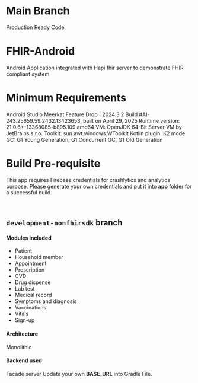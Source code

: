 # Main Branch
Production Ready Code

# FHIR-Android
Android Application integrated with Hapi fhir server to demonstrate FHIR compliant system

# Minimum Requirements
Android Studio Meerkat Feature Drop | 2024.3.2
Build #AI-243.25659.59.2432.13423653, built on April 29, 2025
Runtime version: 21.0.6+-13368085-b895.109 amd64
VM: OpenJDK 64-Bit Server VM by JetBrains s.r.o.
Toolkit: sun.awt.windows.WToolkit
Kotlin plugin: K2 mode
GC: G1 Young Generation, G1 Concurrent GC, G1 Old Generation

# Build Pre-requisite
This app requires Firebase credentials for crashlytics and analytics purpose. Please generate your own credentials and put it into **app** folder for a successful build.

<br/>

## `development-nonfhirsdk` branch
#### Modules included
* Patient
* Household member
* Appointment
* Prescription
* CVD
* Drug dispense
* Lab test
* Medical record
* Symptoms and diagnosis
* Vaccinations
* Vitals
* Sign-up

#### Architecture
Monolithic

#### Backend used
Facade server
Update your own **BASE_URL** into Gradle File.
